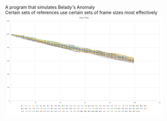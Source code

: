 A program that simulates Belady's Anomaly  
Certain sets of references use certain sets of frame sizes most effectively  
![Graph of program results](Beladys.png)

